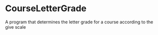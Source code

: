 # CourseLetterGrade
A program that determines the letter grade for a course according to the give scale
